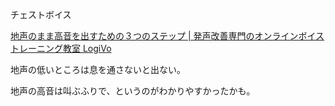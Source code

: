 チェストボイス

[地声のまま高音を出すための３つのステップ | 発声改善専門のオンラインボイストレーニング教室 LogiVo](https://logical-vocal.com/commentary-blog/chest-voice-2/)

地声の低いところは息を通さないと出ない。

地声の高音は叫ぶふりで、というのがわかりやすかったかも。

